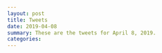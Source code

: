```yaml
---
layout: post
title: Tweets
date: 2019-04-08
summary: These are the tweets for April 8, 2019.
categories:
---
```


